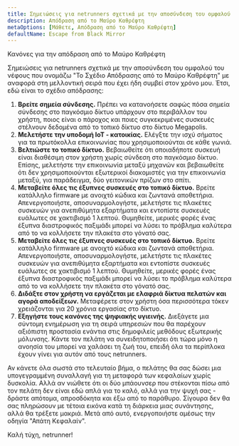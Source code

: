 ```yaml
---
title: Σημειώσεις για netrunners σχετικά με την αποσύνδεση του ομφαλού του νέφους, μέρος 2
description: Απόδραση από το Μαύρο Καθρέφτη
metaOptions: [Μάθετε, Απόδραση από το Μαύρο Καθρέφτη]
defaultName: Escape from Black Mirror
---
```


<RoboAcademyText fWeight="500">
  Κανόνες για την απόδραση από το Μαύρο Καθρέφτη
</RoboAcademyText>

<LessonImages imageClasses="mb"  src='escape-from-black-mirror/BlackMirror-02.png' alt="Escape from Black Mirror symbol" />

Σημειώσεις για netrunners σχετικά με την αποσύνδεση του ομφαλού του νέφους που ονομάζω "Το Σχέδιο Απόδρασης από το Μαύρο Καθρέφτη" με αναφορά στη μελλοντική σειρά που έχει ήδη συμβεί στον χρόνο μου. Έτσι, εδώ είναι το σχέδιο απόδρασης:

1. **Βρείτε σημεία σύνδεσης.** Πρέπει να κατανοήσετε σαφώς πόσα σημεία σύνδεσης στο παγκόσμιο δίκτυο υπάρχουν στο περιβάλλον του χρήστη, ποιος είναι ο πάροχος και ποιες συγκεκριμένες συσκευές στέλνουν δεδομένα από το τοπικό δίκτυο στο δίκτυο Megapolis.
2. **Μελετήστε την υποδομή IoT - κατοικίας.** Ελέγξτε την ισχύ σήματος για τα πρωτόκολλα επικοινωνίας που χρησιμοποιούνται σε κάθε γωνιά.
3. **Βελτιώστε το τοπικό δίκτυο.** Βεβαιωθείτε ότι οποιαδήποτε συσκευή είναι διαθέσιμη στον χρήστη χωρίς σύνδεση στο παγκόσμιο δίκτυο. Επίσης, μελετήστε την επικοινωνία μεταξύ μηχανών και βεβαιωθείτε ότι δεν χρησιμοποιούνται εξωτερικοί διακομιστές για την επικοινωνία μεταξύ, για παράδειγμα, δύο γειτονικών πρίζων στο σπίτι.
4. **Μεταβείτε όλες τις έξυπνες συσκευές στο τοπικό δίκτυο.** Βρείτε κατάλληλο firmware με ανοιχτό κώδικα και ζωντανά αποθετήρια. Απενεργοποιήστε, αποσυναρμολογήστε, μελετήστε τις πλακέτες συσκευών για ανεπιθύμητα εξαρτήματα και εντοπίστε συσκευές ευάλωτες σε χακτιβισμό 1 λεπτού. Θυμηθείτε, μερικές φορές ένας έξυπνα διαστροφικός παξιμάδι μπορεί να λύσει το πρόβλημα καλύτερα από το να κολλήσετε την πλακέτα στο γόνατό σας.
5. **Μεταβείτε όλες τις έξυπνες συσκευές στο τοπικό δίκτυο.** Βρείτε κατάλληλο firmware με ανοιχτό κώδικα και ζωντανά αποθετήρια. Απενεργοποιήστε, αποσυναρμολογήστε, μελετήστε τις πλακέτες συσκευών για ανεπιθύμητα εξαρτήματα και εντοπίστε συσκευές ευάλωτες σε χακτιβισμό 1 λεπτού. Θυμηθείτε, μερικές φορές ένας έξυπνα διαστροφικός παξιμάδι μπορεί να λύσει το πρόβλημα καλύτερα από το να κολλήσετε την πλακέτα στο γόνατό σας.
6. **Διδάξτε στον χρήστη να εργάζεται με ελαφριά δίκτυα πελατών και αγορά αποδείξεων.** Μεταφέρετε στον χρήστη όσα περισσότερα τόκεν χρειάζονται για 20 χρόνια εργασίας στο δίκτυο.
7. **Εξηγήστε τους κανόνες της ψηφιακής υγιεινής.** Διεξάγετε μια σύντομη ενημέρωση για τη σειρά υπηρεσιών που θα παρέχουν αξιόπιστη προστασία ενάντια στις δημοφιλείς μεθόδους εξωτερικής μόλυνσης. Κάντε τον πελάτη να συνειδητοποιήσει ότι τώρα μόνο η ανοησία του μπορεί να χαλάσει τη ζωή του, επειδή όλα τα περίπλοκα έχουν γίνει για αυτόν από τους netrunners.

Αν κάνετε όλα σωστά στο τελευταίο βήμα, ο πελάτης θα σας δώσει μια υπογεγραμμένη συναλλαγή για τη μεταφορά των κεφαλαίων χωρίς δυσκολία. Αλλά αν νιώθετε ότι οι δύο μπάουνσερ που στέκονται πίσω από τον πελάτη δεν είναι εδώ απλά για το καλό, αλλά για την ψυχή σας - δράστε απότομα, απροσδόκητα και έξω από το παράθυρο. Σίγουρα δεν θα σας πληρώσουν με τέτοια εικόνα κατά τη διάρκεια μιας συνάντησης, αλλά θα τρέξετε μακριά. Μετά από αυτό, ενεργοποιήστε αμέσως την οδηγία "Απάτη Κεφαλαίν".

<RoboAcademyText>
  Καλή τύχη, netrunner!
</RoboAcademyText>